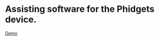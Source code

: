 # Assisting software for the Phidgets device.

[Demo](https://youtu.be/nksF9u-GZd4 "Device Demo")
 
